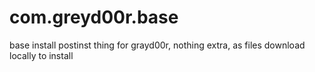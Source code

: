 # com.greyd00r.base
 base install postinst thing for grayd00r, nothing extra, as files download locally to install

